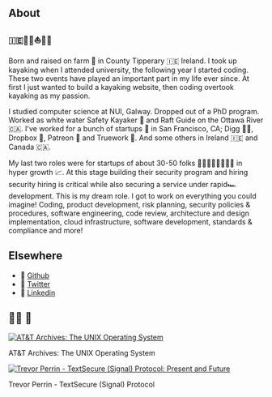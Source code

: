 ## About
### 🇮🇪👨‍💻⛵️🛶🥃
Born and raised on farm 🚜  in County Tipperary  🇮🇪 Ireland. I took up kayaking when I attended university, the following year I started coding. These two events have played an important part in my life ever since. At first I just wanted to build a kayaking website, then coding overtook kayaking as my passion.

I studied computer science at NUI, Galway. Dropped out of a PhD program. Worked as white water Safety Kayaker 🛶 and Raft Guide on the Ottawa River 🇨🇦. I've worked for a bunch of startups 🚀 in San Francisco, CA; Digg 👨‍💻, Dropbox 🔐, Patreon 🔐 and Truework 🔐. And some others in Ireland 🇮🇪 and Canada 🇨🇦.

My last two roles were for startups of about 30-50 folks 👨🏽‍💻👩🏿‍💻👩‍💻 in hyper growth 📈. At this stage building their security program and hiring security hiring is critical while also securing a service under rapid🏎 development. This is my dream role. I got to work on everything you could imagine! Coding, product development, risk planning, security policies & procedures, software engineering, code review, architecture and design implementation, cloud infrastructure, software development, standards & compliance and more!

## Elsewhere
- 🧪 [Github](https://github.com/seanieb/)
- 🦜 [Twitter](https://twitter.com/seanieb)
- 📄 [Linkedin](https://www.linkedin.com/in/seaniebyrne/)

## 👨‍💻 🎥

[![AT&T Archives: The UNIX Operating System](https://img.youtube.com/vi/tc4ROCJYbm0/3.jpg)](https://www.youtube.com/watch?v=tc4ROCJYbm0)

AT&T Archives: The UNIX Operating System

[![Trevor Perrin - TextSecure (Signal) Protocol: Present and Future](https://img.youtube.com/vi/7WnwSovjYMs/1.jpg)](https://www.youtube.com/watch?v=7WnwSovjYMs)

Trevor Perrin - TextSecure (Signal) Protocol


 
 

